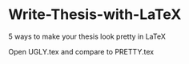 # Write-Thesis-with-LaTeX
5 ways to make your thesis look pretty in LaTeX


Open UGLY.tex and compare to PRETTY.tex

